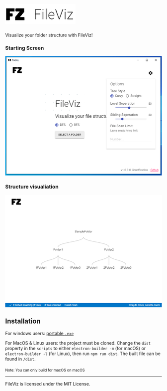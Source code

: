 # ![logo](/src/resources/images/icons/banner.png)

Visualize your folder structure with FileViz!

### Starting Screen
![](/src/resources/images/ad/Home.PNG)
### Structure visualiation
![](/src/resources/images/ad/graph.png)

## Installation
For windows users: [portable `.exe`](dist/FileViz.exe)

For MacOS & Linux users: the project must be cloned. Change the `dist` property in the `scripts` to either `electron-builder -m` (for macOS) or `electron-builder -l` (for Linux), then run `npm run dist`. The built file can be found in `/dist`.

<sub>Note: You can only build for macOS on macOS</sub>

---

FileViz is licensed under the MIT License.